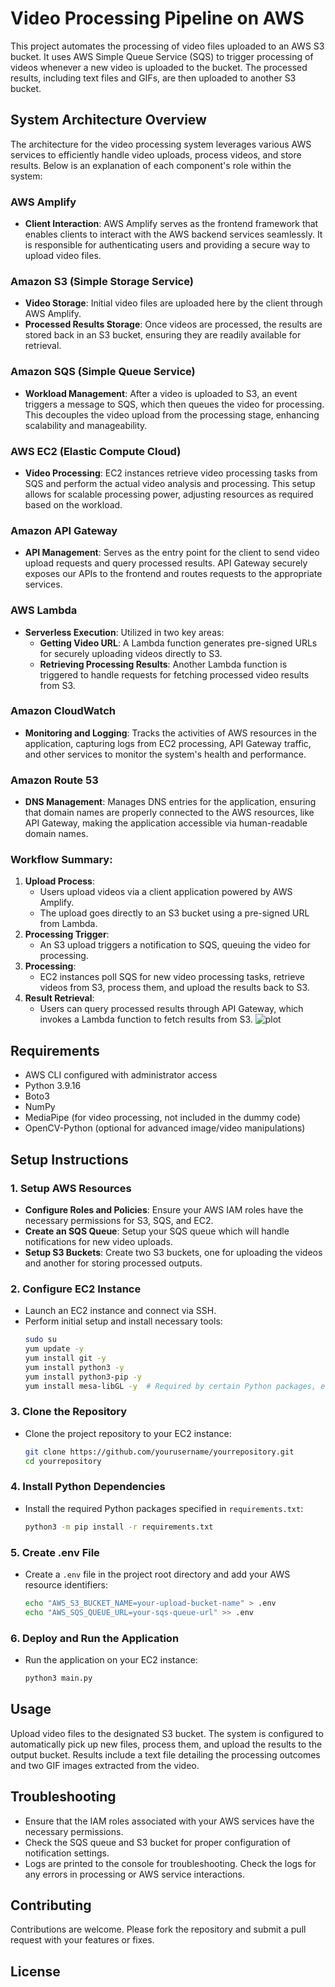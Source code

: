 # Video Processing Pipeline on AWS

This project automates the processing of video files uploaded to an AWS S3 bucket. It uses AWS Simple Queue Service (SQS) to trigger processing of videos whenever a new video is uploaded to the bucket. The processed results, including text files and GIFs, are then uploaded to another S3 bucket.

## System Architecture Overview

The architecture for the video processing system leverages various AWS services to efficiently handle video uploads, process videos, and store results. Below is an explanation of each component's role within the system:

### AWS Amplify
- **Client Interaction**: AWS Amplify serves as the frontend framework that enables clients to interact with the AWS backend services seamlessly. It is responsible for authenticating users and providing a secure way to upload video files.

### Amazon S3 (Simple Storage Service)
- **Video Storage**: Initial video files are uploaded here by the client through AWS Amplify.
- **Processed Results Storage**: Once videos are processed, the results are stored back in an S3 bucket, ensuring they are readily available for retrieval.

### Amazon SQS (Simple Queue Service)
- **Workload Management**: After a video is uploaded to S3, an event triggers a message to SQS, which then queues the video for processing. This decouples the video upload from the processing stage, enhancing scalability and manageability.

### AWS EC2 (Elastic Compute Cloud)
- **Video Processing**: EC2 instances retrieve video processing tasks from SQS and perform the actual video analysis and processing. This setup allows for scalable processing power, adjusting resources as required based on the workload.

### Amazon API Gateway
- **API Management**: Serves as the entry point for the client to send video upload requests and query processed results. API Gateway securely exposes our APIs to the frontend and routes requests to the appropriate services.

### AWS Lambda
- **Serverless Execution**: Utilized in two key areas:
  - **Getting Video URL**: A Lambda function generates pre-signed URLs for securely uploading videos directly to S3.
  - **Retrieving Processing Results**: Another Lambda function is triggered to handle requests for fetching processed video results from S3.

### Amazon CloudWatch
- **Monitoring and Logging**: Tracks the activities of AWS resources in the application, capturing logs from EC2 processing, API Gateway traffic, and other services to monitor the system's health and performance.

### Amazon Route 53
- **DNS Management**: Manages DNS entries for the application, ensuring that domain names are properly connected to the AWS resources, like API Gateway, making the application accessible via human-readable domain names.

### Workflow Summary:
1. **Upload Process**:
   - Users upload videos via a client application powered by AWS Amplify.
   - The upload goes directly to an S3 bucket using a pre-signed URL from Lambda.
2. **Processing Trigger**:
   - An S3 upload triggers a notification to SQS, queuing the video for processing.
3. **Processing**:
   - EC2 instances poll SQS for new video processing tasks, retrieve videos from S3, process them, and upload the results back to S3.
4. **Result Retrieval**:
   - Users can query processed results through API Gateway, which invokes a Lambda function to fetch results from S3.
![plot](architecture/architecture.jpeg)

## Requirements

- AWS CLI configured with administrator access
- Python 3.9.16
- Boto3
- NumPy
- MediaPipe (for video processing, not included in the dummy code)
- OpenCV-Python (optional for advanced image/video manipulations)

## Setup Instructions

### 1. **Setup AWS Resources**
   - **Configure Roles and Policies**: Ensure your AWS IAM roles have the necessary permissions for S3, SQS, and EC2.
   - **Create an SQS Queue**: Setup your SQS queue which will handle notifications for new video uploads.
   - **Setup S3 Buckets**: Create two S3 buckets, one for uploading the videos and another for storing processed outputs.

### 2. **Configure EC2 Instance**
   - Launch an EC2 instance and connect via SSH.
   - Perform initial setup and install necessary tools:
     ```bash
     sudo su
     yum update -y
     yum install git -y
     yum install python3 -y
     yum install python3-pip -y
     yum install mesa-libGL -y  # Required by certain Python packages, e.g., OpenCV
     ```

### 3. **Clone the Repository**
   - Clone the project repository to your EC2 instance:
     ```bash
     git clone https://github.com/yourusername/yourrepository.git
     cd yourrepository
     ```

### 4. **Install Python Dependencies**
   - Install the required Python packages specified in `requirements.txt`:
     ```bash
     python3 -m pip install -r requirements.txt
     ```

### 5. **Create .env File**
   - Create a `.env` file in the project root directory and add your AWS resource identifiers:
     ```bash
     echo "AWS_S3_BUCKET_NAME=your-upload-bucket-name" > .env
     echo "AWS_SQS_QUEUE_URL=your-sqs-queue-url" >> .env
     ```

### 6. **Deploy and Run the Application**
   - Run the application on your EC2 instance:
     ```bash
     python3 main.py
     ```

## Usage

Upload video files to the designated S3 bucket. The system is configured to automatically pick up new files, process them, and upload the results to the output bucket. Results include a text file detailing the processing outcomes and two GIF images extracted from the video.

## Troubleshooting

- Ensure that the IAM roles associated with your AWS services have the necessary permissions.
- Check the SQS queue and S3 bucket for proper configuration of notification settings.
- Logs are printed to the console for troubleshooting. Check the logs for any errors in processing or AWS service interactions.

## Contributing

Contributions are welcome. Please fork the repository and submit a pull request with your features or fixes.

## License
